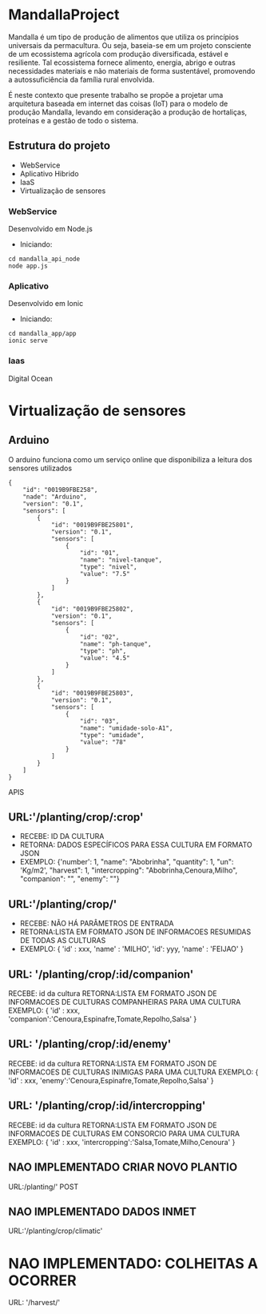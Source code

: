 # MandallaProject
Mandalla é um tipo de produção de alimentos que utiliza os princípios universais da permacultura. Ou seja, baseia-se em um projeto consciente de um ecossistema agrícola com produção diversificada, estável e resiliente. Tal ecossistema fornece alimento, energia, abrigo e outras necessidades materiais e não materiais de forma sustentável, promovendo a autossuficiência da família rural envolvida.

É neste contexto que presente trabalho se propõe a projetar uma arquitetura baseada em internet das coisas (IoT) para o modelo de produção Mandalla, levando em consideração a produção de hortaliças, proteínas e a gestão de todo o sistema.

## Estrutura do projeto
* WebService
* Aplicativo Hibrido
* IaaS
* Virtualização de sensores

### WebService

Desenvolvido em Node.js

* Iniciando:

```
cd mandalla_api_node
node app.js
```

### Aplicativo

Desenvolvido em Ionic

* Iniciando:

```
cd mandalla_app/app
ionic serve
```

### Iaas

Digital Ocean


# Virtualização de sensores

## Arduino

O arduino funciona como um serviço online que disponibiliza a leitura dos sensores utilizados

```
{
	"id": "0019B9FBE258",
	"nade": "Arduino",
	"version": "0.1",
	"sensors": [
		{
			"id": "0019B9FBE25801",
			"version": "0.1",
			"sensors": [
				{
					"id": "01",
					"name": "nivel-tanque",
					"type": "nivel",
					"value": "7.5"
				}
			]
		},
		{
			"id": "0019B9FBE25802",
			"version": "0.1",
			"sensors": [
				{
					"id": "02",
					"name": "ph-tanque",
					"type": "ph",
					"value": "4.5"
				}
			]
		},
		{
			"id": "0019B9FBE25803",
			"version": "0.1",
			"sensors": [
				{
					"id": "03",
					"name": "umidade-solo-A1",
					"type": "umidade",
					"value": "78"
				}
			]
		}
	]
}

```


APIS

## URL:'/planting/crop/:crop'
* RECEBE: ID DA CULTURA 
* RETORNA: DADOS ESPECÍFICOS PARA ESSA CULTURA EM FORMATO JSON
* EXEMPLO: {'number': 1, "name": "Abobrinha", "quantity": 1, "un": 'Kg/m2', "harvest": 1, "intercropping": "Abobrinha,Cenoura,Milho", "companion": "", "enemy": ""}

## URL:'/planting/crop/'
* RECEBE: NÃO HÁ PARÂMETROS DE ENTRADA
* RETORNA:LISTA EM FORMATO JSON DE INFORMACOES RESUMIDAS DE TODAS AS CULTURAS
* EXEMPLO: { 'id' : xxx, 'name' : 'MILHO', 'id': yyy, 'name' : 'FEIJAO' }

## URL: '/planting/crop/:id/companion'
RECEBE: id da cultura
RETORNA:LISTA EM FORMATO JSON DE INFORMACOES DE CULTURAS COMPANHEIRAS PARA UMA CULTURA
EXEMPLO: { 'id' : xxx, 'companion':'Cenoura,Espinafre,Tomate,Repolho,Salsa' }

## URL: '/planting/crop/:id/enemy'
RECEBE: id da cultura
RETORNA:LISTA EM FORMATO JSON DE INFORMACOES DE CULTURAS INIMIGAS PARA UMA CULTURA
EXEMPLO: { 'id' : xxx, 'enemy':'Cenoura,Espinafre,Tomate,Repolho,Salsa' }

## URL: '/planting/crop/:id/intercropping'
RECEBE: id da cultura
RETORNA:LISTA EM FORMATO JSON DE INFORMACOES DE CULTURAS EM CONSORCIO PARA UMA CULTURA
EXEMPLO: { 'id' : xxx, 'intercropping':'Salsa,Tomate,Milho,Cenoura' }

## NAO IMPLEMENTADO CRIAR NOVO PLANTIO
URL:/planting/'
POST

## NAO IMPLEMENTADO DADOS INMET
 URL:'/planting/crop/climatic'

# NAO IMPLEMENTADO: COLHEITAS A OCORRER
 URL: '/harvest/'

